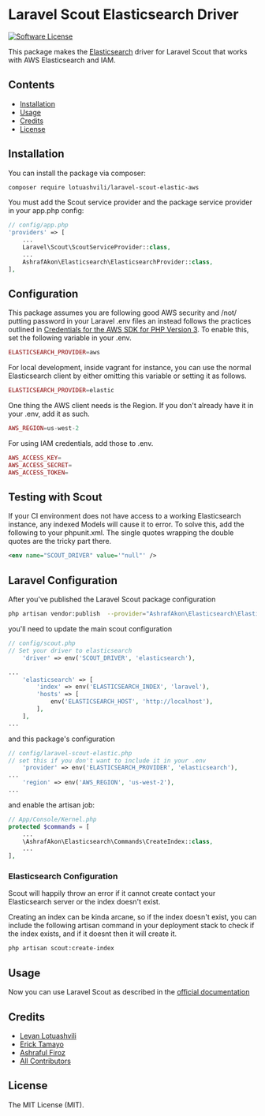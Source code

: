 # Laravel Scout Elasticsearch Driver

[![Software License](https://img.shields.io/badge/license-MIT-brightgreen.svg?style=flat-square)](LICENSE.md)

This package makes the [Elasticsearch](https://www.elastic.co/products/elasticsearch) driver for Laravel Scout that works with AWS Elasticsearch and IAM.

## Contents

- [Installation](#installation)
- [Usage](#usage)
- [Credits](#credits)
- [License](#license)

## Installation

You can install the package via composer:

``` bash
composer require lotuashvili/laravel-scout-elastic-aws
```

You must add the Scout service provider and the package service provider in your app.php config:

```php
// config/app.php
'providers' => [
    ...
    Laravel\Scout\ScoutServiceProvider::class,
    ...
    AshrafAkon\Elasticsearch\ElasticsearchProvider::class,
],
```

## Configuration

This package assumes you are following good AWS security and /not/ putting password in your Laravel .env files an instead follows the practices outlined in [Credentials for the AWS SDK for PHP Version 3](https://docs.aws.amazon.com/sdk-for-php/v3/developer-guide/guide_credentials.html). To enable this, set the following variable in your .env.

```php
ELASTICSEARCH_PROVIDER=aws
```

For local development, inside vagrant for instance, you can use the normal Elasticsearch client by either omitting this variable or setting it as follows.

```php
ELASTICSEARCH_PROVIDER=elastic
```

One thing the AWS client needs is the Region. If you don't already have it in your .env, add it as such.

```php
AWS_REGION=us-west-2
```

For using IAM credentials, add those to .env.

```php
AWS_ACCESS_KEY=
AWS_ACCESS_SECRET=
AWS_ACCESS_TOKEN=
```

## Testing with Scout

If your CI environment does not have access to a working Elasticsearch instance, any indexed Models will cause it to error. To solve this, add the following to your phpunit.xml. The single quotes wrapping the double quotes are the tricky part there.

```xml
<env name="SCOUT_DRIVER" value='"null"' />
```

## Laravel Configuration

After you've published the Laravel Scout package configuration

```bash
php artisan vendor:publish  --provider="AshrafAkon\Elasticsearch\ElasticsearchProvider"
```

you'll need to update the main scout configuration

```php
// config/scout.php
// Set your driver to elasticsearch
    'driver' => env('SCOUT_DRIVER', 'elasticsearch'),

...
    'elasticsearch' => [
        'index' => env('ELASTICSEARCH_INDEX', 'laravel'),
        'hosts' => [
            env('ELASTICSEARCH_HOST', 'http://localhost'),
        ],
    ],
...
```

and this package's configuration

```php
// config/laravel-scout-elastic.php
// set this if you don't want to include it in your .env
    'provider' => env('ELASTICSEARCH_PROVIDER', 'elasticsearch'),
...
    'region' => env('AWS_REGION', 'us-west-2'),
...
```

and enable the artisan job:
```php
// App/Console/Kernel.php
protected $commands = [
    ...
    \AshrafAkon\Elasticsearch\Commands\CreateIndex::class,
    ...
],
```

### Elasticsearch Configuration
Scout will happily throw an error if it cannot create contact your Elasticsearch server or the index doesn't exist.

Creating an index can be kinda arcane, so if the index doesn't exist, you can include the following artisan command in your deployment stack to check if the index exists, and if it doesnt then it will create it.

```bash
php artisan scout:create-index
```

## Usage

Now you can use Laravel Scout as described in the [official documentation](https://laravel.com/docs/10.x/scout)
## Credits

- [Levan Lotuashvili](https://github.com/lotuashvili)
- [Erick Tamayo](https://github.com/ericktamayo)
- [Ashraful Firoz](https://github.com/AshrafAkon)
- [All Contributors](../../contributors)

## License

The MIT License (MIT).
